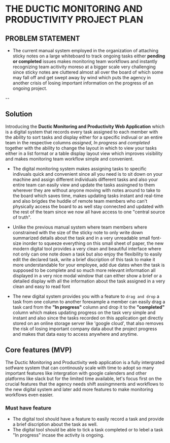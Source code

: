 # THE DUCTIC MONITORING AND PRODUCTIVITY PROJECT PLAN

## PROBLEM STATEMENT

- The current manual system employed in the organization of attaching sticky notes on a large whiteboard to track ongoing tasks either **pending or completed** issues makes monitoring team workflows and instantly recognizing team acitivity moreso at a bigger scale very challenging since sticky notes are cluttered almost all over the board of which some may fall off and get swept away by wind which puts the agency in another crisis of losing important information on the progress of an ongoing project.

--

## Solution

Introducing the **Ductic Monitoring and Productivity Web Application** which is a digital system that records every task assigned to each member with the ability to sort tasks and display either for a specific indivual or an entire team in the respective columns _assigned_, _In progress_ and _completed_ together with the ability to change the layout in which to view your tasks either in a list format or a table display layout view which improves visibility and makes monitoring team workflow simple and convenient.

- The digital monitoring system makes assigning tasks to specific indivuals quick and convenient since all you need is to sit down on your machine and assign different individuals different tasks and also your entire team can easily view and update the tasks assingned to them wherever they are without anyone moving with notes around to take to the board which saves time, makes updating tasks instant and real-time and also brigdes the huddle of remote team members who can't physically access the board to as well stay connected and updated with the rest of the team since we now all have access to one "central source of truth".

- Unlike the previous manual system where team members where constrained with the size of the sticky note to only write down summarized details about the task and in a very unreadable small font-size inorder to squeeze everything on this small sheet of paper, the new modern digital tool provides a very clean and beautiful interface where not only can one note down a task but also enjoy the flexibility to easily edit the declared task, write a brief discription of this task to make it more understandable for your employee, add due dates when the task is supposed to be complete and so much more relevant information all displayed in a very nice modal window that can either show a brief or a detailed display with all the information about the task assigned in a very clean and easy to read font

- The new digital system provides you with a feature to `drag and drop` a task from one column to another forexample a member can easily drag a task card from the **"In progress"** column and drop it to the **"completed"** column which makes updating progress on the task very simple and instant and also since the tasks recorded on this application get directly stored on an online storage server like 'google cloud', that also removes the risk of losing important company data about the project progress and makes that data easy to access anywhere and anytime.

## Core features (MVP)

The Ductic Monitoring and Productivity web application is a fully intergrated sotfware system that can continously scale with time to adopt so many important features like intergration with google calenders and other platforms like slack but for the limited time available, let's focus first on the crucial features that the agency needs shift assingmnents and workflows to the new digital system and later add more features to make monitoring workflows even easier.

### Must have feature

- The digital tool should have a feature to easily record a task and provide a brief discription about the task as well.
- The digital tool should be able to tick a task completed or to lebel a task "In progress" incase the activity is ongoing.
